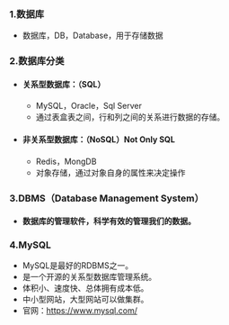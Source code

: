 ### 1.数据库

* 数据库，DB，Database，用于存储数据

### 2.数据库分类

* #### 关系型数据库：（SQL）

  * MySQL，Oracle，Sql Server
  * 通过表盒表之间，行和列之间的关系进行数据的存储。

* #### 非关系型数据库：（NoSQL）Not Only SQL

  * Redis，MongDB
  * 对象存储，通过对象自身的属性来决定操作

### 3.DBMS（Database Management System）

* #### 数据库的管理软件，科学有效的管理我们的数据。

### 4.MySQL

* MySQL是最好的RDBMS之一。
* 是一个开源的关系型数据库管理系统。
* 体积小、速度快、总体拥有成本低。
* 中小型网站，大型网站可以做集群。
* 官网：https://www.mysql.com/

